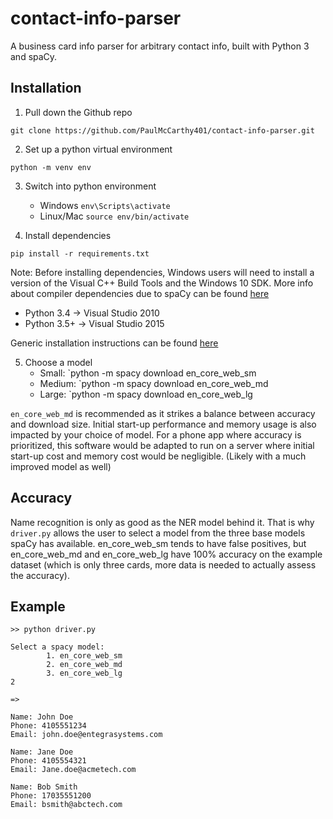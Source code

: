 # contact-info-parser
A business card info parser for arbitrary contact info, built with Python 3 and spaCy.

## Installation
1. Pull down the Github repo
```
git clone https://github.com/PaulMcCarthy401/contact-info-parser.git
```
2. Set up a python virtual environment
```
python -m venv env
```
3. Switch into python environment
   - Windows `env\Scripts\activate`
   - Linux/Mac `source env/bin/activate`

4. Install dependencies
```
pip install -r requirements.txt
```
Note: Before installing dependencies, Windows users will need to install
a version of the Visual C++ Build Tools and the Windows 10 SDK.
More info about compiler dependencies due to spaCy
can be found [here](https://spacy.io/usage/#source-windows)

  - Python 3.4 -> Visual Studio 2010
  - Python 3.5+ -> Visual Studio 2015

Generic installation instructions can be found [here](https://spacy.io/usage/#pip)

5. Choose a model
   - Small:  `python -m spacy download en_core_web_sm
   - Medium: `python -m spacy download en_core_web_md
   - Large:  `python -m spacy download en_core_web_lg

`en_core_web_md` is recommended as it strikes a balance between accuracy and
download size. Initial start-up performance and memory usage is also impacted
by your choice of model. For a phone app where accuracy is prioritized, this
software would be adapted to run on a server where initial start-up cost
and memory cost would be negligible. (Likely with a much improved model as well)

## Accuracy
Name recognition is only as good as the NER model behind it. That is why `driver.py`
allows the user to select a model from the three base models spaCy
has available. en_core_web_sm tends to have false positives,
but en_core_web_md and en_core_web_lg have 100% accuracy on the example dataset
(which is only three cards, more data is needed to actually assess the accuracy).

## Example
```
>> python driver.py

Select a spacy model:
        1. en_core_web_sm
        2. en_core_web_md
        3. en_core_web_lg
2

=>

Name: John Doe
Phone: 4105551234
Email: john.doe@entegrasystems.com

Name: Jane Doe
Phone: 4105554321
Email: Jane.doe@acmetech.com

Name: Bob Smith
Phone: 17035551200
Email: bsmith@abctech.com
```